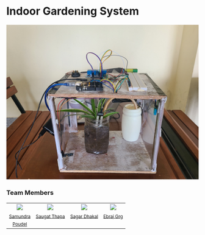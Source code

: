 # Indoor Gardening System

![Indoor Gardening System](./Indoor-Gardening-System.jpg)
### Team Members
<table>
  <tr>
    <td valign="top" align="center">
        <div>
          <img src="https://github.com/sam55-c.png" width="150px;"/><br /><sub><a href="https://github.com/sam55-c">Samundra <br> Poudel</a>
        </div>
    </td>
    <td valign="top" align="center">
        <div>
          <img src="https://github.com/7xetri.png" width="150px;"/><br /><sub><a href="https://github.com/7xetri">Saugat Thapa</a>
        </div>
    </td>
    <td valign="top" align="center">
        <div>
          <img src="https://github.com/SDPhoton.png" width="150px;"/><br /><sub><a href="https://github.com/SDPhoton">Sagar Dhakal</a>
        </div>
    </td>
    <td valign="top" align="center">
        <div>
          <img src="https://github.com/ebraj.png" width="150px;"/><br /><sub><a href="https://github.com/ebraj">Ebraj Grg</a>
        </div>
    </td>
</table>
